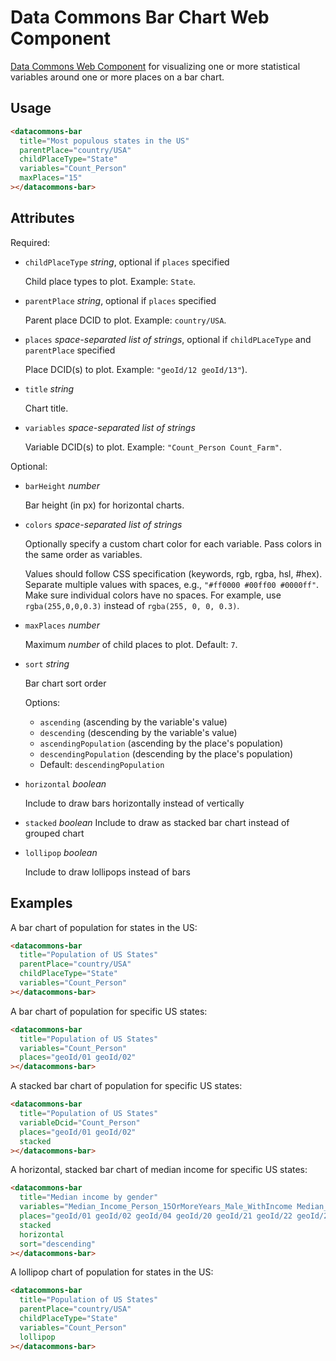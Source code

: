 # Data Commons Bar Chart Web Component

[Data Commons Web Component](../../README.md) for visualizing one or more statistical variables around one or more places on a bar chart.

## Usage

```html
<datacommons-bar
  title="Most populous states in the US"
  parentPlace="country/USA"
  childPlaceType="State"
  variables="Count_Person"
  maxPlaces="15"
></datacommons-bar>
```

## Attributes

Required:

- `childPlaceType` _string_, optional if `places` specified

  Child place types to plot. Example: `State`.

- `parentPlace` _string_, optional if `places` specified

  Parent place DCID to plot. Example: `country/USA`.

- `places` _space-separated list of strings_, optional if `childPLaceType` and `parentPlace` specified

  Place DCID(s) to plot. Example: `"geoId/12 geoId/13"`).

- `title` _string_

  Chart title.

- `variables` _space-separated list of strings_

  Variable DCID(s) to plot. Example: `"Count_Person Count_Farm"`.

Optional:

- `barHeight` _number_

  Bar height (in px) for horizontal charts.

- `colors` _space-separated list of strings_

  Optionally specify a custom chart color for each variable. Pass colors in the same order as variables.

  Values should follow CSS specification (keywords, rgb, rgba, hsl, #hex). Separate multiple values with spaces, e.g., `"#ff0000 #00ff00 #0000ff"`. Make sure individual colors have no spaces. For example, use `rgba(255,0,0,0.3)` instead of `rgba(255, 0, 0, 0.3)`.

- `maxPlaces` _number_

  Maximum _number_ of child places to plot. Default: `7`.

- `sort` _string_

  Bar chart sort order

  Options:

  - `ascending` (ascending by the variable's value)
  - `descending` (descending by the variable's value)
  - `ascendingPopulation` (ascending by the place's population)
  - `descendingPopulation` (descending by the place's population)
  - Default: `descendingPopulation`

- `horizontal` _boolean_

  Include to draw bars horizontally instead of vertically

- `stacked` _boolean_
  Include to draw as stacked bar chart instead of grouped chart

- `lollipop` _boolean_

  Include to draw lollipops instead of bars

## Examples

A bar chart of population for states in the US:

```html
<datacommons-bar
  title="Population of US States"
  parentPlace="country/USA"
  childPlaceType="State"
  variables="Count_Person"
></datacommons-bar>
```

A bar chart of population for specific US states:

```html
<datacommons-bar
  title="Population of US States"
  variables="Count_Person"
  places="geoId/01 geoId/02"
></datacommons-bar>
```

A stacked bar chart of population for specific US states:

```html
<datacommons-bar
  title="Population of US States"
  variableDcid="Count_Person"
  places="geoId/01 geoId/02"
  stacked
></datacommons-bar>
```

A horizontal, stacked bar chart of median income for specific US states:

```html
<datacommons-bar
  title="Median income by gender"
  variables="Median_Income_Person_15OrMoreYears_Male_WithIncome Median_Income_Person_15OrMoreYears_Female_WithIncome"
  places="geoId/01 geoId/02 geoId/04 geoId/20 geoId/21 geoId/22 geoId/23 geoId/24 geoId/25"
  stacked
  horizontal
  sort="descending"
></datacommons-bar>
```

A lollipop chart of population for states in the US:

```html
<datacommons-bar
  title="Population of US States"
  parentPlace="country/USA"
  childPlaceType="State"
  variables="Count_Person"
  lollipop
></datacommons-bar>
```
